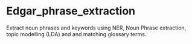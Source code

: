 # Edgar_phrase_extraction
Extract noun phrases and keywords using NER, Noun Phrase extraction, topic modelling (LDA) and and matching glossary terms. 

